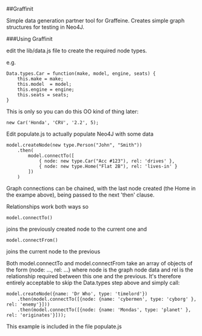 
##Graffinit

Simple data generation partner tool for Graffeine. Creates simple graph structures for testing in Neo4J.

###Using Graffinit

edit the lib/data.js file to create the required node types.

e.g.

    Data.types.Car = function(make, model, engine, seats) {
        this.make = make;
        this.model  = model;
        this.engine = engine;
        this.seats = seats;
    }

This is only so you can do this OO kind of thing later:

	new Car('Honda', 'CRV', '2.2', 5);
	
Edit populate.js to actually populate Neo4J with some data

    model.createNode(new type.Person("John", "Smith"))
        .then(
            model.connectTo([
                { node: new type.Car("Acc #123"), rel: 'drives' },
                { node: new type.Home("Flat 2B"), rel: 'lives-in' }
            ])
        )
    
Graph connections can be chained, with the last node created (the Home in the exampe above), being passed to the next 'then' clause.

Relationships work both ways so

	model.connectTo()

joins the previously created node to the current one and

	model.connectFrom()

joins the current node to the previous

Both model.connectTo and model.connectFrom take an array of objects of the form (node: …, rel: …} where node is the graph node data and rel is the relationship required between this one and the previous. It's therefore entirely acceptable to skip the Data.types step above and simply call:

	model.createNode({name: 'Dr Who', type: 'timelord'})
    	.then(model.connectTo([{node: {name: 'cybermen', type: 'cyborg' }, rel: 'enemy'}]))
    	.then(model.connectTo([{node: {name: 'Mondas', type: 'planet' }, rel: 'originates'}]));

This example is included in the file populate.js
